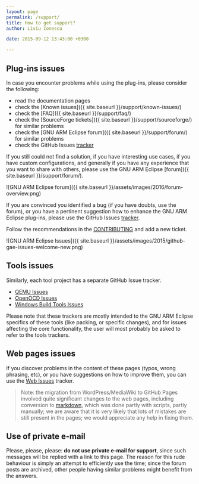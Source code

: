 ```yaml
---
layout: page
permalink: /support/
title: How to get support?
author: Liviu Ionescu

date: 2015-09-12 13:43:00 +0300

---
```


## Plug-ins issues

In case you encounter problems while using the plug-ins, please consider the following:

* read the documentation pages
* check the [Known issues]({{ site.baseurl }}/support/known-issues/)
* check the [FAQ]({{ site.baseurl }}/support/faq/)
* check the [SourceForge tickets]({{ site.baseurl }}/support/sourceforge/) for similar problems
* check the [GNU ARM Eclipse forum]({{ site.baseurl }}/support/forum/) for similar problems
* check the GitHub Issues [tracker](https://github.com/gnuarmeclipse/plug-ins/issues/)

If you still could not find a solution, if you have interesting use cases, if you have custom configurations, and generally if you have any experience that you want to share with others, please use the GNU ARM Eclipse [forum]({{ site.baseurl }}/support/forum/).

![GNU ARM Eclipse forum]({{ site.baseurl }}/assets/images/2016/forum-overview.png)

If you are convinced you identified a bug (if you have doubts, use the forum), or you have a pertinent suggestion how to enhance the GNU ARM Eclipse plug-ins, please use the GitHub Issues [tracker](https://github.com/gnuarmeclipse/plug-ins/issues/).

Follow the recommendations in the  [CONTRIBUTING](https://github.com/gnuarmeclipse/plug-ins/blob/develop/CONTRIBUTING.md) and add a new ticket.

![GNU ARM Eclipse Issues]({{ site.baseurl }}/assets/images/2015/github-gae-issues-welcome-new.png)

## Tools issues

Similarly, each tool project has a separate GitHub Issue tracker.

* [QEMU Issues](https://github.com/gnuarmeclipse/qemu/issues/)
* [OpenOCD Issues](https://github.com/gnuarmeclipse/openocd/issues/)
* [Windows Build Tools Issues](https://github.com/gnuarmeclipse/windows-build-tools/issues/)

Please note that these trackers are mostly intended to the GNU ARM Eclipse specifics of these tools (like packing, or specific changes), and for issues affecting the core functionality, the user will most probably be asked to refer to the tools trackers.

## Web pages issues

If you discover problems in the content of these pages (typos, wrong phrasing, etc), or you have suggestions on how to improve them, you can use the [Web Issues](https://github.com/gnuarmeclipse/gnuarmeclipse.github.io/issues/) tracker.

> Note: the migration from WordPress/MediaWiki to GitHub Pages involved quite significant changes to the web pages, including conversion to [markdown](http://daringfireball.net/projects/markdown/syntax), which was done partly with scripts, partly manually; we are aware that it is very likely that lots of mistakes are still present in the pages; we would appreciate any help in fixing them.

## Use of private e-mail

Please, please, please: **do not use private e-mail for support**, since such messages will be replied with a link to this page. The reason for this rude behaviour is simply an attempt to efficiently use the time; since the forum posts are archived, other people having similar problems might benefit from the answers.
